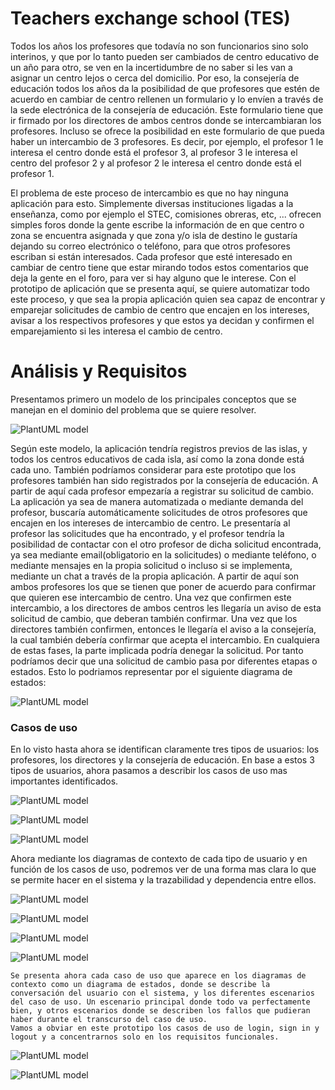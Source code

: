 # Teachers exchange school (TES)

  Todos los años los profesores que todavía no son funcionarios sino solo interinos, y que por lo tanto pueden ser cambiados de centro educativo de un año para otro, se ven en la incertidumbre de no saber si les van a asignar un centro lejos o cerca del domicilio. Por eso, la consejería de educación todos los años da la posibilidad de que profesores que estén de acuerdo en cambiar de centro rellenen un formulario y lo envíen a través de la sede electrónica de la consejería de educación. Este formulario tiene que ir firmado por los directores de ambos centros donde se intercambiaran los profesores. Incluso se ofrece la posibilidad en este formulario de que pueda haber un intercambio de 3 profesores. Es decir, por ejemplo, el profesor 1 le interesa el centro donde está el profesor 3, al profesor 3 le interesa el centro del profesor 2 y al profesor 2 le interesa el centro donde está el profesor 1.

  El problema de este proceso de intercambio es que no hay ninguna aplicación para esto. Simplemente diversas instituciones ligadas a la enseñanza, como por ejemplo el STEC, comisiones obreras, etc, ... ofrecen simples foros donde la gente escribe la información de en que centro o zona se encuentra asignada y que zona y/o isla de destino le gustaría dejando su correo electrónico o teléfono, para que otros profesores escriban si están interesados. Cada profesor que esté interesado en cambiar de centro tiene que estar mirando todos estos comentarios que deja la gente en el foro, para ver si hay alguno que le interese.
Con el prototipo de aplicación que se presenta aquí, se quiere automatizar todo este proceso, y que sea la propia aplicación quien sea capaz de encontrar y emparejar solicitudes de cambio de centro que encajen en los intereses, avisar a los respectivos profesores y que estos ya decidan y confirmen el emparejamiento si les interesa el cambio de centro. 
 
# Análisis y Requisitos

Presentamos primero un modelo de los principales conceptos que se manejan en el dominio del problema que se quiere resolver.

![PlantUML model](https://planttext.com/api/plantuml/png/VP8nJyCm48Nt-nMdZ8X4bB43YeGoT82Yj2ni9_j8B2Lsi1s4GFntKZkbQPHsofFUTy_txEJEa_Lzsm3a9_bYJMMfnPiqVS1abMKwmOrhICj5QyyaQhRdNY5xGLuPlRKLQVKTzEBu4_bXN9RyqRFp3k99PyXErCOqC1uqMdTPjagm-18rwOh7SPYbOK0dIyxzaFLezBkoBSlvBfUC67j_YbsiYvCAbvBMI5rdpIV3h0bEIexzbuXuMsiqLbLANqM6zwtOBo9lHlCnuw2lG34bG76jVm-0TTy6YJ-0k7ijRuVFyxRS5_0B81foxdXZWKZPTImKDKgIF20vQnd_nYZ-0000)



Según este modelo, la aplicación tendría registros previos de las islas, y todos los centros educativos de cada isla, así como la zona donde está cada uno. También podríamos considerar para este prototipo que los profesores también han sido registrados por la consejería de educación. A partir de aquí cada profesor empezaría a registrar su solicitud de cambio. La aplicación ya sea de manera automatizada o mediante demanda del profesor, buscaría automáticamente solicitudes de otros profesores que encajen en los intereses de intercambio de centro. Le presentaría al profesor las solicitudes que ha encontrado, y el profesor tendría la posibilidad de contactar con el otro profesor de dicha solicitud encontrada, ya sea mediante email(obligatorio en la solicitudes) o mediante teléfono, o mediante mensajes en la propia solicitud o incluso si se implementa, mediante un chat a través de la propia aplicación. A partir de aquí son ambos profesores los que se tienen que poner de acuerdo para confirmar que quieren ese intercambio de centro. Una vez que confirmen este intercambio, a los directores de ambos centros les llegaría un aviso de esta solicitud de cambio, que deberan también confirmar. Una vez que los directores también confirmen, entonces le llegaría el aviso a la consejería, la cual también debería confirmar que acepta el intercambio. En cualquiera de estas fases, la parte implicada podría denegar la solicitud. Por tanto podríamos decir que una solicitud de cambio pasa por diferentes etapas o estados. Esto lo podriamos representar por el siguiente diagrama de estados: 

![PlantUML model](https://planttext.com/api/plantuml/png/XPBF3e8m38VlVGhE9ho20OMZCJ7UY8Tcgx04HXp5g4_ld44Z5BajxU_xkdz9n-YuRsg0OdMAudWTRHqXayvlga9Rqe4kFNKCSZaGgM9pdH9oEH0xP5LD2RdytbLhpyOrf3Vt8w5FkUvVF2DL6_jAftO0G72CtPbnfBZryhdmZtc8WwGOktFTAsJJshqhqPf7MC-Jtq6Be1W84l-e0D9bVBhYUOJkmeo4hFRVw0a0)


### Casos de uso

   En lo visto hasta ahora se identifican claramente tres tipos de usuarios: los profesores, los directores y la consejería de educación. En base a estos 3 tipos de usuarios, ahora pasamos a describir los casos de uso mas importantes identificados.

   ![PlantUML model](https://planttext.com/api/plantuml/png/bP9BQiCm48RtEiKixOLp01DC8FMk3sYQ0mpIn1vGDAuUJIazVAKsqDOXDTr9ttpycXcq2H5zJ4Uh8aTBiCKW0Gn12W8JUWIBC528BAvWcwkJbmC5yHIKQlU1V0lhzwQ1zebGZ_cg2lnYD-n9H_4_K6-InfBtu0Tq_FPvLbKHQcYQ3gfR6TZLSoGf_cOx7jn-gfMgpW-V-TOJHeAT7aLi_wf7T0CzqdFAOzHp-ONf17SOCp8pDrp8Mjo1_V6AVw4RqfOTNTNLtwt2QfL3P29tJwTvCUzypKxRPAZhr59dtr6zuRBlXRY5plyPjo5dyXVx0000)


   ![PlantUML model](https://planttext.com/api/plantuml/png/dL9BRW8n3Dtx55uoY-408pH2ehEkL9K3f8aPB0MdZHFQ8cx54RWO6HYaIcoOhXo_l8zbUQd9n9Ht7X8dJxWo6XGTOTOm56-m9qryFicr7JuvaaqXaW8qQwNOuE9OrzYyax7Rqi80th2NaVi7wbos9d6GrzWRuSFr3J2xKokiwnPdUwPlf1-xDT8Jlj5NBcCesY0RZZjo-F6BwHQerOFQaVKiz7-3aVQy0KpEnFcy18LFaixni8Hk58wwgknrmM9zTjIsC7caYVwm977b42u0)

   ![PlantUML model](https://planttext.com/api/plantuml/png/hP8zJWCn48LxdsBARB4vm2fQHGgXHK9mWC5-R0PvxU2V152kb2f7oCMmOGiAXBGIdUUJtZTF8wzZuf3oQ5MIP44RZZwI0UNeQS-1oJ8DY4cygxXCshk85uJhcIk1oPgrN2zEgUun8dIqEhKjTGzWlIkZgl2RtKY0JZxyGDiQh_QxCB2JZw-tKejVUKDjszFY83WItlIEtG2wnsik1MCjzYnXXA6dTpBJgjZyxJBGLXp-IpU5PkZK_0gqN9PLVWztwyEudM9JgYdtNudJDXlqlPhVQ8vz3MVAv_a4)


 Ahora mediante los diagramas de contexto de cada tipo de usuario y en función de los casos de uso, podremos ver de una forma mas clara lo que se permite hacer en el sistema y la trazabilidad y dependencia entre ellos.

 ![PlantUML model](https://planttext.com/api/plantuml/png/fP9DJiCm48NtFiKi0IbNGBIrHID10ctvsKMZPEfOk7Qn9shlnH6u6E57B4AW1bRsUEpttdpoMMGCt6siOCEMG1hK0JS83K7j7TEUFMmn85W4JP7DyvFhcnQws64mVJFuDKKVX3WwEOOiEuNS6JPenSVwTbPUgKB9IawMysavMKZXF1Du1zQu1m406LYlZNlVHgCTz0Mv1bulYk7pLCrRGxjBvBgbHkth5fsc1Jrs_HpnW7W_p50lWmklVSTfiGfrLwdxsNnIdAjgeQvlr78rah3SaYjeDqZtnM9CBHN2B10o3Hq-tIN6TkenDEcc8t16wFo8HybybPT52YBL63x4vpkvNyHDKKgWBQdk2nh_TIdK_njWvjtQXCqV0hm0)

 ![PlantUML model](https://planttext.com/api/plantuml/png/lP51JiCm44NtFiKi0IbNG2In8P4WWIGWM4MZP4X7k7Qn7L7EnH6u6A5KGYe52aYixB7__FbFS-G3kZ3EjGWSD85a71pE4Ng2pff0os1XWGv18mpa0py_cUbJm-X7T6oXPqTTi4w8lODzYA93o0q7HYtMv-gjF5U5agsCwomfuqeAOmE1DQ3Pt0a0Y43RWStRrVDWO2h8zF0g59ljktfUCJsePJT3Cr15z-C4u5DhRjdDgKyU6y9kHiv_CsW2s_IEuDGETWpldLzcL39lyh9erNMQnSM9QYjrSQdgfatBuZYlpYP9SjCsAaupLTLRG5JFOGFaG-YV3VcCR0lQx_rtM96aRYfebosjzEM2Z4G_Ioow_fyohiFyDUCB)

 ![PlantUML model](https://planttext.com/api/plantuml/png/lL71JeGm4BttA-Qe9lo24MXrIHGKqEY9D31sgz2kROdhHtdo4_R7BBY92QwAsSHJ-sRUctalSs8TDwxlMkAaQn6evCBmZaE3K6lbSEqqhBZXq78GQ9tSlAcXwQ7lMtn0itaTwTZqDQ-7FY47HuSG1CUGAEaaRyds7MlP9KiPhMXOBA8ip2bHsY5e1QrKZmG00cYraEhZQwLGu06g1WOYcShdphoH-CpMzP8hWJa-zJwBZRMwbwR39dgXqc3jjB6_RFB9fiC3EDT2z-vJ-QD9HfCooTAAtSQBC3rZLSwkhbbHLd6MdYRvXQT4TnLDSXQNMLxiYC8QwIPHlhZ-uvRlikq8jyU26MUYM7k0iour2h8LAihjCjBSDF_bScjdRvVl)

![PlantUML model]()
  
    Se presenta ahora cada caso de uso que aparece en los diagramas de contexto como un diagrama de estados, donde se describe la conversación del usuario con el sistema, y los diferentes escenarios del caso de uso. Un escenario principal donde todo va perfectamente bien, y otros escenarios donde se describen los fallos que pudieran haber durante el transcurso del caso de uso. 
    Vamos a obviar en este prototipo los casos de uso de login, sign in y logout y a concentrarnos solo en los requisitos funcionales.

  ![PlantUML model](https://planttext.com/api/plantuml/png/XP31JiCm44Jl-nLpHigXvHPLWQ94uW95hU2243BEabWuTl4wQlaw9BuCE_HK4FN5sjtncrbVIbGXZeEbQA9br4PrGGqABOFJhFM2hGgv5XtCYmbW2wt4PyKuNHRRu5zPVC23uTsDYhhdjjdhNhcEr_m-9f8G9LnaQ2mMklT6SrKHFPuzeIWghEwQswP-hfURwwlLSbtJSMDIoOoSJmplO8rx8-1UE20SBChKIAVuDmQx5Xb2CfkOkiJNPxCt4jb1l3NQn35jUq7wntD-xBdvIDe1qllTmR988uauQQadu7cPAXnJ_y1cyC0YgkFyWdD8_AQIpAUawI-9lW40)


  ![PlantUML model](https://planttext.com/api/plantuml/png/lPJDZjCm58NtVegx1AGkPfZPHAF2G8fWGOjQs80GSftRniBnBTS9fK8y6n9FndKydPccQIaiy2R-EJx-ZXtxQQWrrqtbL6rhXv1RlMHTQIWGKCOA2h3I7Dl1i9rR1dHWTA2eQDgFWnNJ0WCnJ5RenxWUVJEbzakSufT6N9HIapUZyIZ_b5_FNZwRN4zp60o6XzIUQWJouAp_h03U1MJWD1OowP0oE3GNVG5nlb82BpRzClYkea-I6BYwCYLPWyDXxFtmw6DB5yvQpLbgdCT6XooMsIRKMBLybd7BbnXV1QU5Hyg3IYgw9juyl2zuJnvJ_O3WEJKSy8XWhAlZ3gzfRXtUxnbLshg-ARTx9_Ks-dcA_XWEP7-BsfHoE7ByNstH6xwRTZzSDyq9y5rO8OoW9llrymLn9ObkGbflY1bDJK-YpgGy5ncCwVXnXfBMkt6c61hPQkiNxGfMfj42FAvX--lj66ZdzXtgXZq8NAv3EIVDHJV83U1b1ZDx2Y3S-SVTmX3qKkujirn5tExKdw1uyvUKuQB5b7loB__5AGjS_fy5qWq_mRztnsuDVyZprl_Cn4Koah4xajrcKdGVnwDsUsBr6m00)